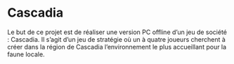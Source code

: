 # Cascadia
Le but de ce projet est de réaliser une version PC offline d’un jeu de société : Cascadia. Il s’agit d’un jeu de stratégie où un à quatre joueurs cherchent à créer dans la région de Cascadia l’environnement le plus accueillant pour la faune locale.
